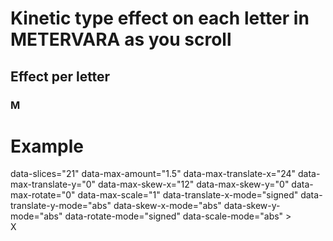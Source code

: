 # Kinetic type effect on each letter in METERVARA as you scroll

## Effect per letter

### M

# Example
<section 
  data-effect="slices"
  data-slice-type="vertical"        <!-- 'vertical' | 'horizontal' | 'concentric' -->
  data-slices="21"                  <!-- number of slices or circles -->
  data-max-amount="1.5"             <!-- assemble/disassemble intensity -->
  data-max-translate-x="24"         <!-- px -->
  data-max-translate-y="0"          <!-- px -->
  data-max-skew-x="12"              <!-- deg -->
  data-max-skew-y="0"               <!-- deg -->
  data-max-rotate="0"               <!-- deg -->
  data-max-scale="1"                <!-- unitless -->
  data-translate-x-mode="signed"    <!-- 'abs' | 'signed' per prop -->
  data-translate-y-mode="abs"
  data-skew-x-mode="abs"
  data-skew-y-mode="abs"
  data-rotate-mode="signed"
  data-scale-mode="abs"
>
  <div id="letter-X" class="letter">X</div>
</section>